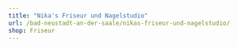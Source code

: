 ```yaml
---
title: "Nika's Friseur und Nagelstudio"
url: /bad-neustadt-an-der-saale/nikas-friseur-und-nagelstudio/
shop: Friseur
---
```

